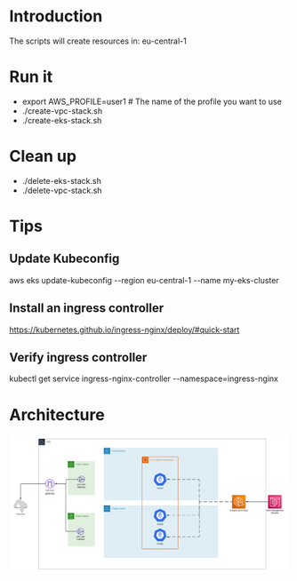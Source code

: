 # Introduction

The scripts will create resources in: eu-central-1

# Run it
- export AWS_PROFILE=user1 # The name of the profile you want to use
- ./create-vpc-stack.sh
- ./create-eks-stack.sh

# Clean up
- ./delete-eks-stack.sh
- ./delete-vpc-stack.sh

# Tips

## Update Kubeconfig
aws eks update-kubeconfig --region eu-central-1 --name my-eks-cluster

## Install an ingress controller
https://kubernetes.github.io/ingress-nginx/deploy/#quick-start

## Verify ingress controller
kubectl get service ingress-nginx-controller --namespace=ingress-nginx

# Architecture
![Architecture](./Images/EKS-1.png)